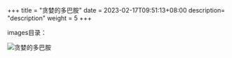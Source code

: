+++
title = "贪婪的多巴胺"
date =  2023-02-17T09:51:13+08:00
description= "description"
weight = 5
+++

images目录：

![贪婪的多巴胺](../images/贪婪的多巴胺.png)